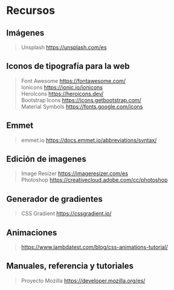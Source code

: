 # Recursos

## Imágenes
> Unsplash  https://unsplash.com/es

## Iconos de tipografía para la web
> Font Awesome  https://fontawesome.com/  
> Ionicons  https://ionic.io/ionicons  
> HeroIcons  https://heroicons.dev/  
> Bootstrap Icons https://icons.getbootstrap.com/  
> Material Symbols  https://fonts.google.com/icons



## Emmet
> emmet.io  https://docs.emmet.io/abbreviations/syntax/  

## Edición de imagenes
> Image Resizer  https://imageresizer.com/es  
> Photoshop  https://creativecloud.adobe.com/cc/photoshop  


## Generador de gradientes
> CSS Gradient  https://cssgradient.io/  

## Animaciones  
> https://www.lambdatest.com/blog/css-animations-tutorial/  


## Manuales, referencia y tutoriales

> Proyecto Mozilla  https://developer.mozilla.org/es/
